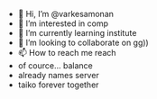 - 👋 Hi, I’m @varkesamonan
- 👀 I’m interested in comp
- 🌱 I’m currently learning institute
- 💞️ I’m looking to collaborate on gg))
- 📫 How to reach me reach
- of cource... balance
- already names server
- taiko forever together
